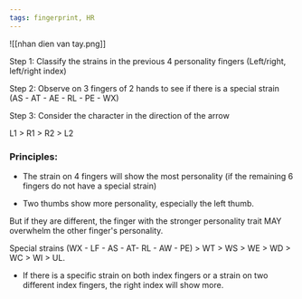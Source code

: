 ```yaml
---
tags: fingerprint, HR
---
```


![[nhan dien van tay.png]]

Step 1: Classify the strains in the previous 4 personality fingers (Left/right, left/right index)

Step 2: Observe on 3 fingers of 2 hands to see if there is a special strain (AS - AT - AE - RL - PE - WX)

Step 3: Consider the character in the direction of the arrow

L1 > R1 > R2 > L2

### Principles:

- The strain on 4 fingers will show the most personality (if the remaining 6 fingers do not have a special strain)

- Two thumbs show more personality, especially the left thumb.

But if they are different, the finger with the stronger personality trait MAY overwhelm the other finger's personality.

Special strains (WX - LF - AS - AT- RL - AW - PE) > WT > WS > WE > WD > WC > WI > UL.

- If there is a specific strain on both index fingers or a strain on two different index fingers, the right index will show more.
